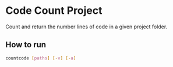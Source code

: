 # Code Count Project
Count and return the number lines of code in a given project folder.

## How to run
```bash
countcode [paths] [-v] [-a]
```